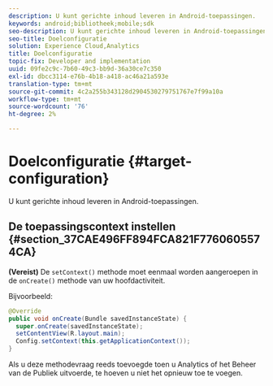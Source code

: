 ```yaml
---
description: U kunt gerichte inhoud leveren in Android-toepassingen.
keywords: android;bibliotheek;mobile;sdk
seo-description: U kunt gerichte inhoud leveren in Android-toepassingen.
seo-title: Doelconfiguratie
solution: Experience Cloud,Analytics
title: Doelconfiguratie
topic-fix: Developer and implementation
uuid: 09fe2c9c-7b60-49c3-bb9d-36a30ce7c350
exl-id: dbcc3114-e76b-4b18-a418-ac46a21a593e
translation-type: tm+mt
source-git-commit: 4c2a255b343128d2904530279751767e7f99a10a
workflow-type: tm+mt
source-wordcount: '76'
ht-degree: 2%

---
```


# Doelconfiguratie {#target-configuration}

U kunt gerichte inhoud leveren in Android-toepassingen.

## De toepassingscontext instellen {#section_37CAE496FF894FCA821F7760605574CA}

**(Vereist)** De  `setContext()` methode moet eenmaal worden aangeroepen in de  `onCreate()` methode van uw hoofdactiviteit.

Bijvoorbeeld:

```java
@Override 
public void onCreate(Bundle savedInstanceState) { 
  super.onCreate(savedInstanceState); 
  setContentView(R.layout.main); 
  Config.setContext(this.getApplicationContext()); 
}
```

Als u deze methodevraag reeds toevoegde toen u Analytics of het Beheer van de Publiek uitvoerde, te hoeven u niet het opnieuw toe te voegen.
